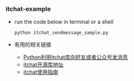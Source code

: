 ### itchat-example
* run the code below in terminal or a shell
    ```
    python itchat_sendmessage_sample.py 
    ```

* 有用的相关链接
    * <a href='https://blog.csdn.net/co_zy/article/details/73302984'>Python利用itchat库向好友或者公众号发消息</a>
    * <a href='https://github.com/littlecodersh/ItChat'>itchat开源库地址</a>
    * <a href='http://itchat.readthedocs.io/zh/latest/'>itchat使用指南</a>